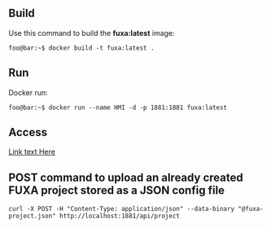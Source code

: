 ## Build

Use this command to build the **fuxa:latest** image:

```console
foo@bar:~$ docker build -t fuxa:latest .
```
## Run

Docker run:

```console
foo@bar:~$ docker run --name HMI -d -p 1881:1881 fuxa:latest
```

## Access

[Link text Here](http://localhost:1881/)

## POST command to upload an already created FUXA project stored as a JSON config file

```console
curl -X POST -H "Content-Type: application/json" --data-binary "@fuxa-project.json" http://localhost:1881/api/project
```